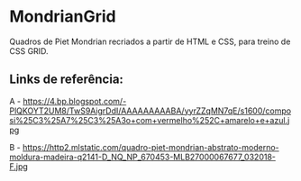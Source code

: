 # MondrianGrid

Quadros de Piet Mondrian recriados a partir de HTML e CSS, para treino de CSS GRID.

## Links de referência:
A - https://4.bp.blogspot.com/-PlQKOYT2UM8/TwS9AigrDdI/AAAAAAAAABA/yyrZZqMN7qE/s1600/composi%25C3%25A7%25C3%25A3o+com+vermelho%252C+amarelo+e+azul.jpg

B - https://http2.mlstatic.com/quadro-piet-mondrian-abstrato-moderno-moldura-madeira-q2141-D_NQ_NP_670453-MLB27000067677_032018-F.jpg